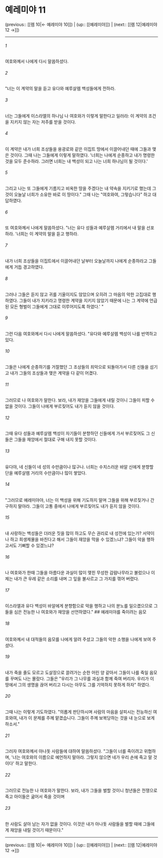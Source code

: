 # 예레미야 11

(previous:: [[렘 10|← 예레미야 10]]) | (up:: [[예레미야]]) | (next:: [[렘 12|예레미야 12 →]])

***




###### 1 

여호와께서 나에게 다시 말씀하셨다. 



###### 2 

"너는 이 계약의 말을 듣고 유다와 예루살렘 백성들에게 전하라. 



###### 3 

너는 그들에게 이스라엘의 하나님 나 여호와가 이렇게 말한다고 일러라: 이 계약의 조건을 지키지 않는 자는 저주를 받을 것이다. 



###### 4 

이 계약은 내가 너희 조상들을 용광로와 같은 이집트 땅에서 이끌어내던 때에 그들과 맺은 것이다. 그때 나는 그들에게 이렇게 말하였다. '너희는 나에게 순종하고 내가 명령한 것을 모두 준수하라. 그러면 너희는 내 백성이 되고 나는 너희 하나님이 될 것이다.' 



###### 5 

그리고 나는 또 그들에게 기름지고 비옥한 땅을 주겠다는 내 약속을 지키기로 했는데 그것이 오늘날 너희가 소유한 바로 이 땅이다." 그때 나는 "여호와여, 그렇습니다" 하고 대답하였다. 



###### 6 

또 여호와께서 나에게 말씀하셨다. "너는 유다 성들과 예루살렘 거리에서 내 말을 선포하라. '너희는 이 계약의 말을 듣고 행하라. 



###### 7 

내가 너희 조상들을 이집트에서 이끌어내던 날부터 오늘날까지 나에게 순종하라고 그들에게 거듭 경고하였다. 



###### 8 

그러나 그들은 듣지 않고 귀를 기울이지도 않았으며 오히려 그 마음의 악한 고집대로 행하였다. 그들이 내가 지키라고 명령한 계약을 지키지 않았기 때문에 나는 그 계약에 언급된 모든 형벌이 그들에게 그대로 이루어지도록 하였다.' " 



###### 9 

그런 다음 여호와께서 다시 나에게 말씀하셨다. "유다와 예루살렘 백성이 나를 반역하고 있다. 



###### 10 

그들은 나에게 순종하기를 거절했던 그 조상들의 죄악으로 되돌아가서 다른 신들을 섬기고 내가 그들의 조상들과 맺은 계약을 다 같이 어겼다. 



###### 11 

그러므로 나 여호와가 말한다. 보라, 내가 재앙을 그들에게 내릴 것이니 그들이 피할 수 없을 것이다. 그들이 나에게 부르짖어도 내가 듣지 않을 것이다. 



###### 12 

그때 유다 성들과 예루살렘 백성이 자기들이 분향하던 신들에게 가서 부르짖어도 그 신들은 그들을 재앙에서 절대로 구해 내지 못할 것이다. 



###### 13 

유다야, 네 신들이 네 성의 수만큼이나 많구나. 너희는 수치스러운 바알 신에게 분향할 단을 예루살렘 거리의 수만큼이나 많이 쌓았다. 



###### 14 

"그러므로 예레미야야, 너는 이 백성을 위해 기도하지 말며 그들을 위해 부르짖거나 간구하지 말아라. 그들이 고통 중에서 나에게 부르짖어도 내가 듣지 않을 것이다. 



###### 15 

내 사랑하는 백성들은 더러운 짓을 많이 하고도 무슨 권리로 내 성전에 있는가? 서약이나 하고 희생제물을 바친다고 해서 그들이 재앙을 막을 수 있겠느냐? 그들이 악을 행하고서도 기뻐할 수 있겠느냐? 



###### 16 

나 여호와가 한때 그들을 아름다운 과실이 많이 맺힌 무성한 감람나무라고 불렀으나 이제는 내가 큰 우레 같은 소리를 내며 그 잎을 불사르고 그 가지를 꺾어 버렸다. 



###### 17 

이스라엘과 유다 백성이 바알에게 분향함으로 악을 행하고 나의 분노를 일으켰으므로 그들을 심은 전능한 나 여호와가 재앙을 선언하였다." ## 예레미야를 죽이려는 음모 



###### 18 

여호와께서 내 대적들의 음모를 나에게 알려 주셨고 그들의 악한 소행을 나에게 보여 주셨다. 



###### 19 

내가 죽을 줄도 모르고 도살장으로 끌려가는 순한 어린 양 같아서 그들이 나를 죽일 음모를 꾸며도 나는 몰랐다. 그들은 "우리가 그 나무를 과실과 함께 죽여 버리자. 우리가 이 땅에서 그의 생명을 끊어 버리고 다시는 아무도 그를 기억하지 못하게 하자" 하였다. 



###### 20 

그때 나는 이렇게 기도하였다. "의롭게 판단하시며 사람의 마음을 살피시는 전능하신 여호와여, 내가 이 문제를 주께 맡겼습니다. 그들이 주께 보복당하는 것을 내 눈으로 보게 하소서." 



###### 21 

그러자 여호와께서 아나돗 사람들에 대하여 말씀하셨다. "그들이 너를 죽이려고 위협하며, '너는 여호와의 이름으로 예언하지 말아라. 그렇지 않으면 네가 우리 손에 죽고 말 것이다' 하고 말한다. 



###### 22 

그러므로 전능한 나 여호와가 말한다. 보라, 내가 그들을 벌할 것이니 청년들은 전쟁으로 죽고 아이들은 굶어서 죽을 것이며 



###### 23 

한 사람도 살아 남는 자가 없을 것이다. 이것은 내가 아나돗 사람들을 벌할 때에 그들에게 재앙을 내릴 것이기 때문이다."

***

(previous:: [[렘 10|← 예레미야 10]]) | (up:: [[예레미야]]) | (next:: [[렘 12|예레미야 12 →]])
